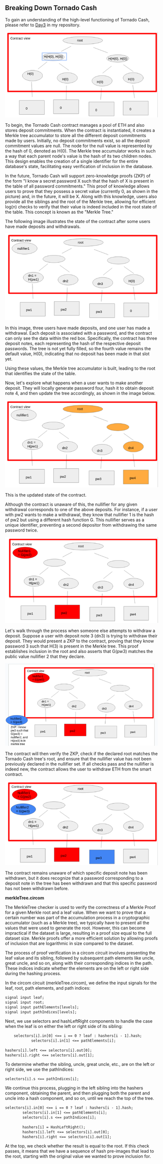 ## Breaking Down Tornado Cash

To gain an understanding of the high-level functioning of Tornado Cash, please refer to [Day3](https://github.com/spo0ds/Zero-to-ZKP/blob/main/Day03/Day03.md) in my repository.

![contractView](contractView.png)

To begin, the Tornado Cash contract manages a pool of ETH and also stores deposit commitments. When the contract is instantiated, it creates a Merkle tree accumulator to store all the different deposit commitments made by users. Initially, no deposit commitments exist, so all the deposit commitment values are null. The node for the null value is represented by the hash of 0, denoted as H(0). The Merkle tree accumulator works in such a way that each parent node's value is the hash of its two children nodes. This design enables the creation of a single identifier for the entire database's state, facilitating easy verification of inclusion in the database.

In the future, Tornado Cash will support zero-knowledge proofs (ZKP) of the form "I know a secret password X such that the hash of X is present in the table of all password commitments." This proof of knowledge allows users to prove that they possess a secret value (currently 0, as shown in the picture) and, in the future, it will be X. Along with this knowledge, users also provide all the siblings and the root of the Merkle tree, allowing for efficient log(n) checks to verify that their value is indeed included in the root state of the table. This concept is known as the "Merkle Tree."

The following image illustrates the state of the contract after some users have made deposits and withdrawals.

![depositsWithdrawls](depositsWithdrawls.png)

In this image, three users have made deposits, and one user has made a withdrawal. Each deposit is associated with a password, and the contract can only see the data within the red box. Specifically, the contract has three deposit notes, each representing the hash of the respective deposit passwords. The tree is not yet fully filled, so the fourth value remains the default value, H(0), indicating that no deposit has been made in that slot yet.

Using these values, the Merkle tree accumulator is built, leading to the root that identifies the state of the table.

Now, let's explore what happens when a user wants to make another deposit. They will locally generate password four, hash it to obtain deposit note 4, and then update the tree accordingly, as shown in the image below.

![deposit](deposit.png)

This is the updated state of the contract.

Although the contract is unaware of this, the nullifier for any given withdrawal corresponds to one of the above deposits. For instance, if a user with pw2 wants to make a withdrawal, they know that nullifier 1 is the hash of pw2 but using a different hash function G. This nullifier serves as a unique identifier, preventing a second depositor from withdrawing the same password twice.

![nullifier](nullifier.png)

Let's walk through the process when someone else attempts to withdraw a deposit. Suppose a user with deposit note 3 (dn3) is trying to withdraw their deposit. They would present a ZKP to the contract, proving that they know password 3 such that H(3) is present in the Merkle tree. This proof establishes inclusion in the root and also asserts that G(pw3) matches the public value nullifier 2 that they declare.

![nullifier2](nullifier2.png)

The contract will then verify the ZKP, check if the declared root matches the Tornado Cash tree's root, and ensure that the nullifier value has not been previously declared in the nullifier set. If all checks pass and the nullifier is indeed new, the contract allows the user to withdraw ETH from the smart contract.

![withdrawl](withdrawl.png)

The contract remains unaware of which specific deposit note has been withdrawn, but it does recognize that a password corresponding to a deposit note in the tree has been withdrawn and that this specific password has not been withdrawn before.

**merkleTree.circom**

The MerkleTree checker is used to verify the correctness of a Merkle Proof for a given Merkle root and a leaf value. When we want to prove that a certain number was part of the accumulation process in a cryptographic accumulator (such as a Merkle tree), we typically have to present all the values that were used to generate the root. However, this can become impractical if the dataset is large, resulting in a proof size equal to the full dataset size. Merkle proofs offer a more efficient solution by allowing proofs of inclusion that are logarithmic in size compared to the dataset.

The process of proof verification in a circom circuit involves presenting the leaf value and its sibling, followed by subsequent path elements like uncle, great uncle, and so on, along with their corresponding indices in the path. These indices indicate whether the elements are on the left or right side during the hashing process.

In the circom circuit (merkleTree.circom), we define the input signals for the leaf, root, path elements, and path indices:

```circom
signal input leaf;
signal input root;
signal input pathElements[levels];
signal input pathIndices[levels];
```

Next, we use selectors and hashLeftRight components to handle the case when the leaf is on either the left or right side of its sibling:

```circom
    selectors[i].in[0] <== i == 0 ? leaf : hashers[i - 1].hash;
            selectors[i].in[1] <== pathElements[i];

hashers[i].left <== selectors[i].out[0];
hashers[i].right <== selectors[i].out[1];
```

To determine whether the sibling, uncle, great uncle, etc., are on the left or right side, we use the pathIndices:

```circom
selectors[i].s <== pathIndices[i];
```

We continue this process, plugging in the left sibling into the hashers component, obtaining the parent, and then plugging both the parent and uncle into a hash component, and so on, until we reach the top of the tree.

```circom
selectors[i].in[0] <== i == 0 ? leaf : hashers[i - 1].hash;
        selectors[i].in[1] <== pathElements[i];
        selectors[i].s <== pathIndices[i];

        hashers[i] = HashLeftRight();
        hashers[i].left <== selectors[i].out[0];
        hashers[i].right <== selectors[i].out[1];
```

At the top, we check whether the result is equal to the root. If this check passes, it means that we have a sequence of hash pre-images that lead to the root, starting with the original value we wanted to prove inclusion for.
